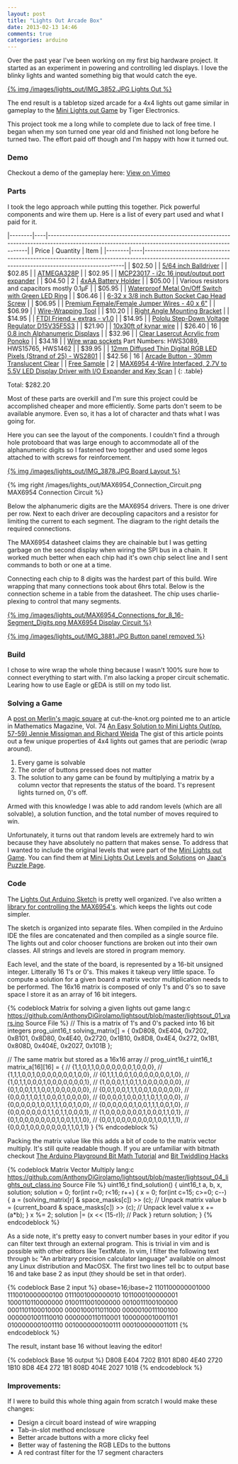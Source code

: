 ```yaml
---
layout: post
title: "Lights Out Arcade Box"
date: 2013-02-13 14:46
comments: true
categories: arduino
---
```


Over the past year I've been working on my first big hardware project. It
started as an experiment in powering and controlling led displays. I love the
blinky lights and wanted something big that would catch the eye.

[{% img /images/lights_out/IMG_3852.JPG Lights Out %}](https://www.dropbox.com/sh/jtv7i2y51uckmn1/6SccJowgE1/Full%20Size#f:IMG_3852.JPG)

The end result is a tabletop sized arcade for a 4x4 lights out game similar in
gameplay to the
[Mini Lights out Game](http://www.jaapsch.net/puzzles/lights.htm#descmini)
by Tiger Electronics.

<!-- more -->

This project took me a long while to complete due to lack of free time. I began
when my son turned one year old and finished not long before he turned two. The
effort paid off though and I'm happy with how it turned out.

### Demo

Checkout a demo of the gameplay here: [View on Vimeo](https://vimeo.com/59807162)

### Parts

I took the lego approach while putting this together. Pick powerful components
and wire them up. Here is a list of every part used and what I paid for it.

|--------|----|-----------------------------------------------------------------------------------------------------------------------------------------------------|
| Price  | Quantity | Item |
|--------|----|-----------------------------------------------------------------------------------------------------------------------------------------------------|
| $02.50 |    | [5/64 inch Balldriver](http://shop.evilmadscientist.com/productsmenu/partsmenu/202)                                                                 |
| $02.85 |    | [ATMEGA328P](https://www.adafruit.com/products/123)                                                                                                 |
| $02.95 |    | [MCP23017 - i2c 16 input/output port expander](https://www.adafruit.com/products/732)                                                               |
| $04.50 | 2  | [4xAA Battery Holder](http://shop.evilmadscientist.com/productsmenu/partsmenu/422)                                                                  |
| $05.00 |    | Various resistors and capacitors mostly 0.1µF                                                                                                       |
| $05.95 |    | [Waterproof Metal On/Off Switch with Green LED Ring](http://adafruit.com/products/482)                                                              |
| $06.46 |    | [6-32 x 3/8 inch Button Socket Cap Head Screw](http://shop.evilmadscientist.com/productsmenu/partsmenu/468-632bscs)                                 |
| $06.95 |    | [Premium Female/Female Jumper Wires - 40 x 6"](https://www.adafruit.com/products/266)                                                               |
| $06.99 |    | [Wire-Wrapping Tool](http://www.radioshack.com/product/index.jsp?productId=2103243)                                                                 |
| $10.20 |    | [Right Angle Mounting Bracket](http://shop.evilmadscientist.com/productsmenu/partsmenu/465-bracket)                                                 |
| $14.95 |    | [FTDI Friend + extras - v1.0](https://www.adafruit.com/products/284)                                                                                |
| $14.95 |    | [Pololu Step-Down Voltage Regulator D15V35F5S3](http://www.pololu.com/catalog/product/2110)                                                         |
| $21.90 |    | [10x30ft of kynar wire](http://www.ebay.com/itm/10-X-30-ft-Kynar-30-awg-wire-10-Color-4-xbox-v-game-/260623604297)                                  |
| $26.40 | 16 | [0.8 inch Alphanumeric Displays](http://shop.evilmadscientist.com/productsmenu/partsmenu/232)                                                       |
| $32.96 |    | [Clear Lasercut Acrylic from Ponoko](http://www.ponoko.com/make-and-sell/show-material/72-acrylic-clear)                                            |
| $34.18 |    | [Wire wrap sockets](http://www.king-cart.com/phoenixent/product=SOCKETS+WIRE+WRAP+DIP+%2526+SIP/exact_match=exact) Part Numbers: HWS3089, HWS15765, HWS1462 |
| $39.95 |    | [12mm Diffused Thin Digital RGB LED Pixels (Strand of 25) - WS2801](https://www.adafruit.com/products/322)                                          |
| $42.56 | 16 | [Arcade Button - 30mm Translucent Clear](https://www.adafruit.com/products/471)                                                                     |
| [Free Sample](https://shop.maximintegrated.com/storefront/searchsample.do?menuitem=Sample&event=SampleSearchLoad) | 2  | [MAX6954 4-Wire Interfaced, 2.7V to 5.5V LED Display Driver with I/O Expander and Key Scan](http://www.maximintegrated.com/datasheet/index.mvp/id/3410)  |
{: .table}

Total: $282.20

Most of these parts are overkill and I'm sure this project could be accomplished
cheaper and more efficiently. Some parts don't seem to be available anymore.
Even so, it has a lot of character and thats what I was going for.

Here you can see the layout of the components. I couldn't find a through hole
protoboard that was large enough to accommodate all of the alphanumeric digits so
I fastened two together and used some legos attached to with screws for
reinforcement.

[{% img /images/lights_out/IMG_3878.JPG Board Layout %}](https://www.dropbox.com/sh/jtv7i2y51uckmn1/6SccJowgE1/Full%20Size#f:IMG_3878.JPG)

{% img right /images/lights_out/MAX6954_Connection_Circuit.png MAX6954 Connection Circuit %}

Below the alphanumeric digits are the MAX6954 drivers. There is one driver per
row. Next to each driver are decoupling capacitors and a resistor for limiting
the current to each segment. The diagram to the right details the required
connections.

The MAX6954 datasheet claims they are chainable but I was getting garbage on the
second display when wiring the SPI bus in a chain. It worked much better when
each chip had it's own chip select line and I sent commands to both or one at a
time.

Connecting each chip to 8 digits was the hardest part of this build.  Wire
wrapping that many connections took about 6hrs total. Below is the connection
scheme in a table from the datasheet. The chip uses charlie-plexing to control
that many segments.

[{% img /images/lights_out/MAX6954_Connections_for_8_16-Segment_Digits.png MAX6954 Display Circuit %}](https://www.dropbox.com/sh/jtv7i2y51uckmn1/zD-R6pwl56#f:MAX6954%20Connections%20for%208%2016-Segment%20Digits.png)

[{% img /images/lights_out/IMG_3881.JPG Button panel removed %}](https://www.dropbox.com/sh/jtv7i2y51uckmn1/6SccJowgE1/Full%20Size#f:IMG_3881.JPG)

### Build

I chose to wire wrap the whole thing because I wasn't 100% sure how to connect
everything to start with. I'm also lacking a proper circuit schematic. Learing
how to use Eagle or gEDA is still on my todo list.

### Solving a Game

A [post on Merlin's magic square](http://www.cut-the-knot.org/Curriculum/Games/Merlin4x4.shtml#theory)
at cut-the-knot.org pointed me to an article in Mathematics Magazine, Vol. 74
[An Easy Solution to Mini Lights Out(pp. 57-59) Jennie Missigman and Richard Weida](http://www.jstor.org/stable/2691157)
The gist of this article points out a few unique properties of 4x4 lights out games that are periodic (wrap around).

1. Every game is solvable
2. The order of buttons pressed does not matter
3. The solution to any game can be found by multiplying a matrix by a column
   vector that represents the status of the board. 1's represent lights turned
   on, 0's off.

Armed with this knowledge I was able to add random levels (which are all
solvable), a solution function, and the total number of moves required to win.

Unfortunately, it turns out that random levels are extremely hard to win because
they have absolutely no pattern that makes sense. To address that I wanted to
include the original levels that were part of the
[Mini Lights out Game](http://www.jaapsch.net/puzzles/lights.htm#descmini).
You can find them at
[Mini Lights Out Levels and Solutions](http://www.jaapsch.net/puzzles/extra/lomini.txt) on
[Jaap's Puzzle Page](http://www.jaapsch.net/puzzles/lightsol.htm#lomini).

### Code

The [Lights Out Arduino Sketch](https://github.com/AnthonyDiGirolamo/lightsout)
is pretty well organized. I've also written a
[library for controlling the MAX6954's](https://github.com/AnthonyDiGirolamo/MAX6954).
which keeps the lights out code simpler.

The sketch is organized into separate files. When compiled in the Arduino IDE
the files are concatenated and then compiled as a single source file. The
lights out and color chooser functions are broken out into their own classes.
All strings and levels are stored in program memory.

Each level, and the state of the board, is represented by a 16-bit unsigned
integer. Litterally 16 1's or 0's. This makes it takeup very little space. To
compute a solution for a given board a matrix vector multiplication needs to be
performed. The 16x16 matrix is composed of only 1's and 0's so to save space I
store it as an array of 16 bit integers.

{% codeblock Matrix for solving a given lights out game lang:c https://github.com/AnthonyDiGirolamo/lightsout/blob/master/lightsout_01_vars.ino Source File %}
// This is a matrix of 1's and 0's packed into 16 bit integers
prog_uint16_t solving_matrix[] = {
  0xD808,
  0xE404,
  0x7202,
  0xB101,
  0x8D80,
  0x4E40,
  0x2720,
  0x1B10,
  0x8D8,
  0x4E4,
  0x272,
  0x1B1,
  0x808D,
  0x404E,
  0x2027,
  0x101B
};

// The same matrix but stored as a 16x16 array
// prog_uint16_t uint16_t matrix_a[16][16] = {
// {1,1,0,1,1,0,0,0,0,0,0,0,1,0,0,0},
// {1,1,1,0,0,1,0,0,0,0,0,0,0,1,0,0},
// {0,1,1,1,0,0,1,0,0,0,0,0,0,0,1,0},
// {1,0,1,1,0,0,0,1,0,0,0,0,0,0,0,1},
// {1,0,0,0,1,1,0,1,1,0,0,0,0,0,0,0},
// {0,1,0,0,1,1,1,0,0,1,0,0,0,0,0,0},
// {0,0,1,0,0,1,1,1,0,0,1,0,0,0,0,0},
// {0,0,0,1,1,0,1,1,0,0,0,1,0,0,0,0},
// {0,0,0,0,1,0,0,0,1,1,0,1,1,0,0,0},
// {0,0,0,0,0,1,0,0,1,1,1,0,0,1,0,0},
// {0,0,0,0,0,0,1,0,0,1,1,1,0,0,1,0},
// {0,0,0,0,0,0,0,1,1,0,1,1,0,0,0,1},
// {1,0,0,0,0,0,0,0,1,0,0,0,1,1,0,1},
// {0,1,0,0,0,0,0,0,0,1,0,0,1,1,1,0},
// {0,0,1,0,0,0,0,0,0,0,1,0,0,1,1,1},
// {0,0,0,1,0,0,0,0,0,0,0,1,1,0,1,1} }
{% endcodeblock %}

Packing the matrix value like this adds a bit of code to the matrix vector
multiply. It's still quite readable though. If you are unfamiliar with bitmath
checkout [The Arduino Playground Bit Math Tutorial](http://playground.arduino.cc/Code/BitMath)
and [Bit Twiddling Hacks](http://graphics.stanford.edu/~seander/bithacks.html)

{% codeblock Matrix Vector Multiply lang:c https://github.com/AnthonyDiGirolamo/lightsout/blob/master/lightsout_04_lights_out_class.ino Source File %}
uint16_t find_solution() {
  uint16_t a, b, x, solution;
  solution = 0;
  for(int r=0; r<16; r++) {
    x = 0;
    for(int c=15; c>=0; c--) {
      a = (solving_matrix[r] & space_masks[c]) >> (c); // Unpack matrix value
      b = (current_board & space_masks[c]) >> (c); // Unpack level value
      x += (a*b);
    }
    x %= 2;
    solution |= (x << (15-r)); // Pack
  }
  return solution;
}
{% endcodeblock %}

As a side note, it's pretty easy to convert number bases in your editor if you
can filter text through an external program. This is trivial in vim and is
possible with other editors like TextMate. In vim, I filter the following text
through `bc` "An arbitrary precision calculator language" available on almost
any Linux distribution and MacOSX. The first two lines tell bc to output base 16
and take base 2 as input (they should be set in that order).

{% codeblock Base 2 input %}
obase=16;ibase=2
1101100000001000
1110010000000100
0111001000000010
1011000100000001
1000110110000000
0100111001000000
0010011100100000
0001101100010000
0000100011011000
0000010011100100
0000001001110010
0000000110110001
1000000010001101
0100000001001110
0010000000100111
0001000000011011
{% endcodeblock %}

The result, instant base 16 without leaving the editor!

{% codeblock Base 16 output %}
D808
E404
7202
B101
8D80
4E40
2720
1B10
8D8
4E4
272
1B1
808D
404E
2027
101B
{% endcodeblock %}

### Improvements:

If I were to build this whole thing again from scratch I would make these
changes:

* Design a circuit board instead of wire wrapping
* Tab-in-slot method enclosure
* Better arcade buttons with a more clicky feel
* Better way of fastening the RGB LEDs to the buttons
* A red contrast filter for the 17 segment characters

